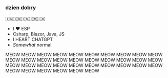 ### dzien dobry
🇮🇲🇮🇲🇮🇲🇮🇲🇮🇲
- I ♥ ESP
- Csharp, Blazor, Java, JS
- I HEART CHATGPT
- *Somewhat* normal
  
MEOW MEOW MEOW MEOW MEOW MEOW MEOW MEOW MEOW MEOW MEOW MEOW MEOW MEOW MEOW MEOW MEOW MEOW
MEOW MEOW MEOW MEOW MEOW MEOW MEOW MEOW MEOW MEOW MEOW MEOW MEOW MEOW MEOW MEOW MEOW MEOW
